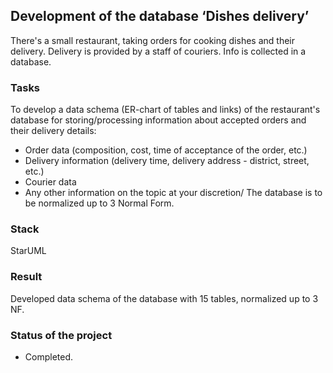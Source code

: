 ## Development of the database ‘Dishes delivery’

There's a small restaurant, taking orders for cooking dishes and their delivery. Delivery is provided by a staff of couriers. Info is collected in a database.

### Tasks
To develop a data schema (ER-chart of tables and links) of the restaurant's database for storing/processing information about accepted orders and their delivery details:
- Order data (composition, cost, time of acceptance of the order, etc.)
- Delivery information (delivery time, delivery address - district, street, etc.)
- Courier data
- Any other information on the topic at your discretion/
The database is to be normalized up to 3 Normal Form.
### Stack
StarUML
### Result
Developed data schema of the database with 15 tables, normalized up to 3 NF.
### Status of the project
+ Completed.

